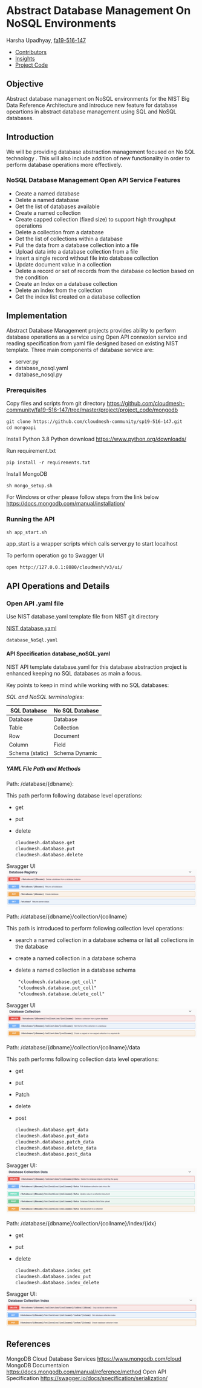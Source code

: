 # Abstract Database Management On NoSQL Environments

Harsha Upadhyay, [fa19-516-147](https://github.com/cloudmesh-community/fa19-516-147/edit/master/project/report_616.md)

* [Contributors](https://github.com/cloudmesh-community/fa19-516-147/graphs/contributors)
* [Insights](https://github.com/cloudmesh-community/fa19-516-147/pulse)
* [Project Code](https://github.com/cloudmesh-community/fa19-516-147/tree/master/project/project_code/mongodb)

## Objective

Abstract database management on NoSQL environments for the NIST Big Data Reference Architecture and introduce new feature for database opeartions in abstract database management using SQL and NoSQL databases.

## Introduction

We will be providing database abstraction management focused on No SQL technology . 
This will also include addition of new functionality in order to perform database operations more effectively.

### NoSQL Database Management Open API Service Features

* Create a named database
* Delete a named database
* Get the list of databases available
* Create a named collection
* Create capped collection (fixed size) to support high throughput operations
* Delete a collection from a database
* Get the list of collections within a database
* Pull the data from a database collection into a file
* Upload data into a database collection from a file
* Insert a single record without file into database collection
* Update document value in a collection
* Delete a record or set of records from the database collection based on the condition 
* Create an Index on a database collection
* Delete an index from the collection
* Get the index list created on a database collection

## Implementation

Abstract Database Management projects provides ability to perform
database operations as a service using Open API connexion service and
reading specification from yaml file designed based on existing NIST
template. Three main components of database service are:

* server.py 
* database_nosql.yaml
* database_nosql.py

### Prerequisites

Copy files and scripts from git directory 
<https://github.com/cloudmesh-community/fa19-516-147/tree/master/project/project_code/mongodb>
```buildoutcfg
git clone https://github.com/cloudmesh-community/sp19-516-147.git
cd mongoapi
```

Install Python 3.8 
Python download <https://www.python.org/downloads/>

Run requirement.txt
```buildoutcfg
pip install -r requirements.txt
```
Install MongoDB 

```buildoutcfg
sh mongo_setup.sh
```
For Windows or other please follow steps from the link below
 <https://docs.mongodb.com/manual/installation/>
 
### Running the API

```buildoutcfg
sh app_start.sh
```
app_start is a wrapper scripts which calls server.py to start localhost

To perform operation go to Swagger UI

```buildoutcfg
open http://127.0.0.1:8080/cloudmesh/v3/ui/

```

## API Operations and Details

### Open API .yaml file

Use NIST database.yaml template file from NIST git directory

[NIST database.yaml](https://github.com/cloudmesh/cloudmesh-nist/blob/master/spec/database.yaml)

```buildoutcfg
database_NoSql.yaml
```

#### API Specification database_noSQL.yaml

NIST API template database.yaml for this database abstraction project is
enhanced keeping no SQL databases as main a focus. 

Key points to keep in mind while working with no SQL databases:


*SQL and NoSQL terminologies*: 

|**SQL Database**| **No SQL Database**|
-----------------|--------------------|
| Database       | Database           |
| Table          | Collection         |
| Row            | Document           |
| Column         | Field              |
| Schema (static)| Schema Dynamic     |



##### YAML File Path and Methods

Path: /database/{dbname}:

This path perform following database level operations:

* get
* put 
* delete

   ```
   cloudmesh.database.get
   cloudmesh.database.put
   cloudmesh.database.delete
   ```
Swagger UI 
![](image/DB_Registry.png)

Path: /database/{dbname}/collection/{collname}

This path is introduced to perform following collection level operations:
 
 * search a named collection in a database schema or list all collections in the database 
 * create a named collection in a database schema
 * delete a named collection in a database schema
 
   ```
    "cloudmesh.database.get_coll" 
    "cloudmesh.database.put_coll" 
    "cloudmesh.database.delete_coll" 
   ```
   
Swagger UI
![](image/DB_Collection.png)
   
Path: /database/{dbname}/collection/{collname}/data

This path performs following collection data level operations:

* get
* put
* Patch
* delete
* post

   ```
   cloudmesh.database.get_data
   cloudmesh.database.put_data
   cloudmesh.database.patch_data
   cloudmesh.database.delete_data
   cloudmesh.database.post_data
   ```
Swagger UI:
![](image/DB_Collection_Data.png)

Path: /database/{dbname}/collection/{collname}/index/{idx}

* get
* put
* delete

   ```
   cloudmesh.database.index_get
   cloudmesh.database.index_put
   cloudmesh.database.index_delete
   ```
Swagger UI:
![](image/DB_Collection_Index.png)

## References

MongoDB Cloud Database Services <https://www.mongodb.com/cloud>
MongoDB Documentaion <https://docs.mongodb.com/manual/reference/method>
Open API Specification <https://swagger.io/docs/specification/serialization/>